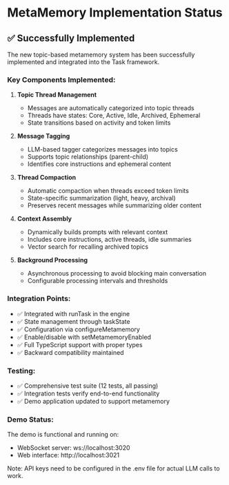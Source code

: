 # MetaMemory Implementation Status

## ✅ Successfully Implemented

The new topic-based metamemory system has been successfully implemented and integrated into the Task framework.

### Key Components Implemented:

1. **Topic Thread Management**
   - Messages are automatically categorized into topic threads
   - Threads have states: Core, Active, Idle, Archived, Ephemeral
   - State transitions based on activity and token limits

2. **Message Tagging**
   - LLM-based tagger categorizes messages into topics
   - Supports topic relationships (parent-child)
   - Identifies core instructions and ephemeral content

3. **Thread Compaction**
   - Automatic compaction when threads exceed token limits
   - State-specific summarization (light, heavy, archival)
   - Preserves recent messages while summarizing older content

4. **Context Assembly**
   - Dynamically builds prompts with relevant context
   - Includes core instructions, active threads, idle summaries
   - Vector search for recalling archived topics

5. **Background Processing**
   - Asynchronous processing to avoid blocking main conversation
   - Configurable processing intervals and thresholds

### Integration Points:

- ✅ Integrated with runTask in the engine
- ✅ State management through taskState
- ✅ Configuration via configureMetamemory
- ✅ Enable/disable with setMetamemoryEnabled
- ✅ Full TypeScript support with proper types
- ✅ Backward compatibility maintained

### Testing:

- ✅ Comprehensive test suite (12 tests, all passing)
- ✅ Integration tests verify end-to-end functionality
- ✅ Demo application updated to support metamemory

### Demo Status:

The demo is functional and running on:
- WebSocket server: ws://localhost:3020
- Web interface: http://localhost:3021

Note: API keys need to be configured in the .env file for actual LLM calls to work.
